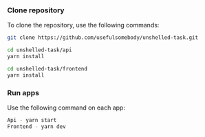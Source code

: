 ### Clone repository

To clone the repository, use the following commands:

```sh
git clone https://github.com/usefulsomebody/unshelled-task.git

cd unshelled-task/api
yarn install

cd unshelled-task/frontend
yarn install
```

### Run apps

Use the following command on each app:

```sh
Api - yarn start
Frontend - yarn dev
```
